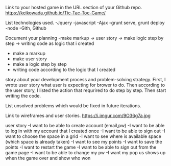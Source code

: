 Link to your hosted game in the URL section of your Github repo.
https://keikowada.github.io/Tic-Tac-Toe-Game/

List technologies used.
-Jquery
-javascript
-Ajax
-grunt serve, grunt deploy
-node
-Gith, Github

Document your planning
-make markup -> user story -> make logic step by step -> writing code as logic that i created
- make a markup
- make user story
- make a logic step by step
- writing code according to the logic that I created

 story about your development process and problem-solving strategy.
 First, I wrote user story what user is expecting for brower to do.
 Then according to the user story, I listed the action that requrired to do step by step.
Then start writing the code.

List unsolved problems which would be fixed in future iterations.

Link to wireframes and user stories.
https://i.imgur.com/9O36g7a.jpg

user story
-I want to be able to create account (email,pw)
-I want to be able to log in with my account that I created once
-I want to be able to sign out
-I want to choose the space in a grid
-I want to see where is available space (which space is already taken)
-I want to see my points
-I want to save the points
-I want to restart the game
-I want to be able to sign out from the game page
-I want to be able to change my pw
-I want my pop us shows up when the game over and show who won
